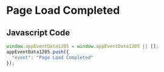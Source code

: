 # Page Load Completed

## Javascript Code
```js
window.appEventData1205 = window.appEventData1205 || [];
appEventData1205.push({
  "event": "Page Load Completed"
});
```




